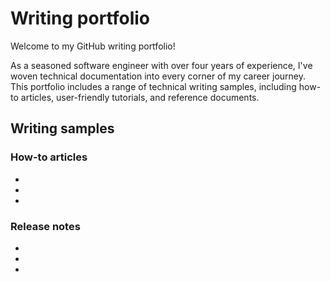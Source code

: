 # Writing portfolio

Welcome to my GitHub writing portfolio! 

As a seasoned software engineer with over four years of experience, I've woven technical documentation into every corner of my career journey. This portfolio includes a range of technical writing samples, including how-to articles, user-friendly tutorials, and reference documents.

## Writing samples 

### How-to articles
*
*
*

### Release notes
*
*
*
